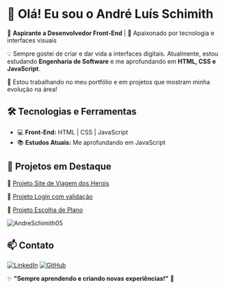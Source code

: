 # 👋 Olá! Eu sou o André Luís Schimith

🚀 **Aspirante a Desenvolvedor Front-End** | 🎨 Apaixonado por tecnologia e interfaces visuais  

💡 Sempre gostei de criar e dar vida a interfaces digitais. Atualmente, estou estudando **Engenharia de Software** e me aprofundando em **HTML, CSS e JavaScript**.  

🔭 Estou trabalhando no meu portfólio e em projetos que mostram minha evolução na área!  

## 🛠️ Tecnologias e Ferramentas  

- 💻 **Front-End:** HTML | CSS | JavaScript
- 📚 **Estudos Atuais:** Me aprofundando em JavaScript  

## 📌 Projetos em Destaque  


🔹 [Projeto Site de Viagem dos Herois ](https://andreschimith05.github.io/projetoHerois/)

🔹 [Projeto Login com validação ](https://andreschimith05.github.io/formulario-validacao/)

🔹 [Projeto Escolha de Plano ](https://andreschimith05.github.io/escolha-plano/)

![AndreSchimith05](https://github-readme-stats.vercel.app/api/top-langs/?username=AndreSchimith05&layout=compact)

## 📫 Contato  

[![LinkedIn](https://img.shields.io/badge/LinkedIn-0077B5?style=for-the-badge&logo=linkedin&logoColor=white)](https://www.linkedin.com/in/andre-schimith-frontend/) 
[![GitHub](https://img.shields.io/badge/GitHub-181717?style=for-the-badge&logo=github&logoColor=white)](https://github.com/AndreSchimith05)  

✨ **"Sempre aprendendo e criando novas experiências!"** 🚀  
